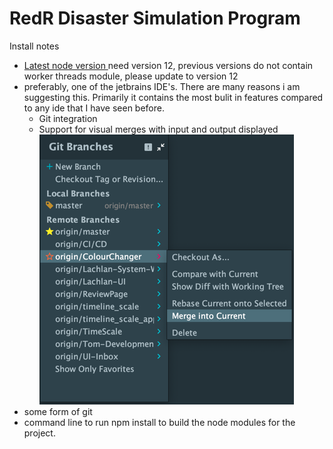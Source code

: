 # RedR Disaster Simulation Program

Install notes

- [Latest node version ](https://nodejs.org/en/) need version 12, previous versions do not contain worker threads module, please update to version 12
- preferably, one of the jetbrains IDE's. There are many reasons i am suggesting this. Primarily it contains the most bulit in features compared to 
any ide that I have seen before.
    - Git integration
    - Support for visual merges with input and output displayed
![git branches in web storm](RedR-Disaster-Simulator/DisasterSimulatorNodeJSServer/resources/js/vis-4.21.0/examples/network/img/soft-scraps-icons/git%20branches%20in%20web%20storm.png)
- some form of git
- command line to run npm install to build the node modules for the project.
